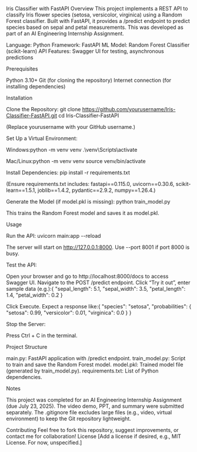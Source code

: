 Iris Classifier with FastAPI
Overview
This project implements a REST API to classify Iris flower species (setosa, versicolor, virginica) using a Random Forest classifier. Built with FastAPI, it provides a /predict endpoint to predict species based on sepal and petal measurements. This was developed as part of an AI Engineering Internship Assignment.

Language: Python
Framework: FastAPI
ML Model: Random Forest Classifier (scikit-learn)
API Features: Swagger UI for testing, asynchronous predictions

Prerequisites

Python 3.10+
Git (for cloning the repository)
Internet connection (for installing dependencies)

Installation

Clone the Repository:
git clone https://github.com/yourusername/Iris-Classifier-FastAPI.git
cd Iris-Classifier-FastAPI

(Replace yourusername with your GitHub username.)

Set Up a Virtual Environment:

Windows:python -m venv venv
.\venv\Scripts\activate


Mac/Linux:python -m venv venv
source venv/bin/activate




Install Dependencies:
pip install -r requirements.txt

(Ensure requirements.txt includes: fastapi==0.115.0, uvicorn==0.30.6, scikit-learn==1.5.1, joblib==1.4.2, pydantic==2.9.2, numpy==1.26.4.)

Generate the Model (if model.pkl is missing):
python train_model.py

This trains the Random Forest model and saves it as model.pkl.


Usage

Run the API:
uvicorn main:app --reload


The server will start on http://127.0.0.1:8000.
Use --port 8001 if port 8000 is busy.


Test the API:

Open your browser and go to http://localhost:8000/docs to access Swagger UI.
Navigate to the POST /predict endpoint.
Click “Try it out”, enter sample data (e.g.):{
  "sepal_length": 5.1,
  "sepal_width": 3.5,
  "petal_length": 1.4,
  "petal_width": 0.2
}


Click Execute. Expect a response like:{
  "species": "setosa",
  "probabilities": {
    "setosa": 0.99,
    "versicolor": 0.01,
    "virginica": 0.0
  }
}




Stop the Server:

Press Ctrl + C in the terminal.



Project Structure

main.py: FastAPI application with /predict endpoint.
train_model.py: Script to train and save the Random Forest model.
model.pkl: Trained model file (generated by train_model.py).
requirements.txt: List of Python dependencies.

Notes

This project was completed for an AI Engineering Internship Assignment (due July 23, 2025). The video demo, PPT, and summary were submitted separately.
The .gitignore file excludes large files (e.g., video, virtual environment) to keep the Git repository lightweight.

Contributing
Feel free to fork this repository, suggest improvements, or contact me for collaboration!
License
[Add a license if desired, e.g., MIT License. For now, unspecified.]
